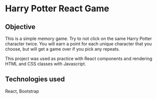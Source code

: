 # Harry Potter React Game

## Objective
This is a simple memory game. Try to not click on the same Harry Potter character twice. You will earn a point for each unique character that you choose, but will get a game over if you pick any repeats.

This project was used as practice with React components and rendering HTML and CSS classes with Javascript.

## Technologies used
React, Bootstrap
